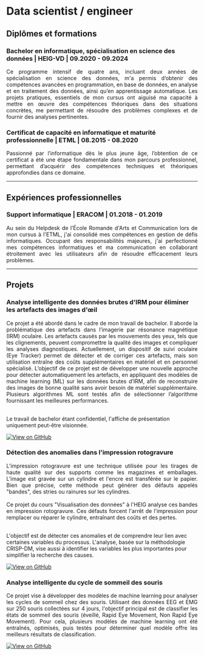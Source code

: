 # Data scientist / engineer

## Diplômes et formations
### Bachelor en informatique, spécialisation en science des données | HEIG-VD | 09.2020 - 09.2024 
<p align="justify">
Ce programme intensif de quatre ans, incluant deux années de spécialisation en science des données, m'a permis d’obtenir des compétences avancées en programmation, en base de données, en analyse et en traitement des données, ainsi qu’en apprentissage automatique. Les projets pratiques, essentiels de mon cursus ont aiguisé ma capacité à mettre en œuvre des compétences théoriques dans des situations concrètes, me permettant de résoudre des problèmes complexes et de fournir des analyses pertinentes.
</p>

### Certificat de capacité en informatique et maturité professionnelle | ETML | 08.2015 - 08.2020
<p align="justify">
Passionné par l’informatique dès le plus jeune âge, l’obtention de ce certificat a été une étape fondamentale dans mon parcours professionnel, permettant d’acquérir des compétences techniques et théoriques approfondies dans ce domaine.
</p>

---

## Expériences professionnelles
### Support informatique | ERACOM | 01.2018 - 01.2019
<p align="justify">
Au sein du Helpdesk de l’École Romande d'Arts et Communication lors de mon cursus à l'ETML, j'ai consolidé mes compétences en gestion de défis informatiques. Occupant des responsabilités majeures, j'ai perfectionné mes compétences informatiques et ma communication en collaborant étroitement avec les utilisateurs afin de résoudre efficacement leurs problèmes.
</p>

---

## Projets
### Analyse intelligente des données brutes d'IRM pour éliminer les artefacts des images d'œil
<p align="justify">
Ce projet a été abordé dans le cadre de mon travail de bachelor. Il aborde la problématique des artefacts dans l’imagerie par résonance magnétique
(IRM) oculaire. Les artefacts causés par les mouvements des yeux, tels que les clignements, peuvent
compromettre la qualité des images et compliquer les analyses diagnostiques. Actuellement, un dispositif
de suivi oculaire (Eye Tracker) permet de détecter et de corriger ces artefacts, mais son utilisation entraîne
des coûts supplémentaires en matériel et en personnel spécialisé.
L’objectif de ce projet est de développer une nouvelle approche pour détecter automatiquement les
artefacts, en appliquant des modèles de machine learning (ML) sur les données brutes d’IRM, afin de
reconstruire des images de bonne qualité sans avoir besoin de matériel supplémentaire. Plusieurs
algorithmes ML sont testés afin de sélectionner l’algorithme fournissant les meilleures performances.
<br><br>
  
Le travail de bachelor étant confidentiel, l'affiche de présentation uniquement peut-être visionnée. </p>

[![View on GitHub](https://img.shields.io/badge/GitHub-View_on_GitHub-blue?logo=GitHub)](projects/Travail_de_bachelor/TB_IRM_Affiche_Conti_Florian.pdf)

### Détection des anomalies dans l'impression rotogravure
<p align="justify">
L’impression rotogravure est une technique utilisée pour les tirages de haute qualité sur des supports comme les magazines et emballages. L'image est gravée sur un cylindre et l'encre est transférée sur le papier. Bien que précise, cette méthode peut générer des défauts appelés "bandes", des stries ou rainures sur les cylindres.
<br><br>
Ce projet du cours "Visualisation des données" à l'HEIG analyse ces bandes en impression rotogravure. Ces défauts forcent l'arrêt de l'impression pour remplacer ou réparer le cylindre, entraînant des coûts et des pertes.
<br><br>
  
L'objectif est de détecter ces anomalies et de comprendre leur lien avec certaines variables du processus. L'analyse, basée sur la méthodologie CRISP-DM, vise aussi à identifier les variables les plus importantes pour simplifier la recherche des causes. </p>

[![View on GitHub](https://img.shields.io/badge/GitHub-View_on_GitHub-blue?logo=GitHub)](projects/Projet_de_visualisation/VID_Conti-Florian_Rapport.html)


### Analyse intelligente du cycle de sommeil des souris
<p align="justify">
Ce projet vise à développer des modèles de machine learning pour analyser les cycles de sommeil chez des souris. Utilisant des données EEG et EMG sur 250 souris collectées sur 4 jours, l'objectif principal est de classifier les états de sommeil des souris (éveillé, Rapid Eye Movement, Non Rapid Eye Movement). Pour cela, plusieurs modèles de machine learning ont été entraînés, optimisés, puis testés pour déterminer quel modèle offre les meilleurs résultats de classification.
</p>

[![View on GitHub](https://img.shields.io/badge/GitHub-View_on_GitHub-blue?logo=GitHub)](https://github.com/Florianconti/portfolio/tree/main/projects/Projet_analyse_sommeil_souris)
